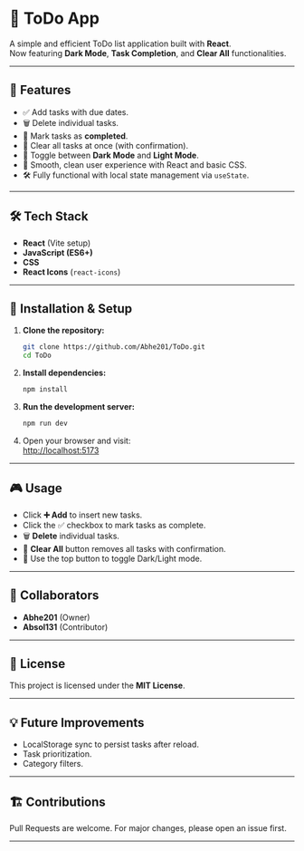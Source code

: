 # 📝 ToDo App

A simple and efficient ToDo list application built with **React**.  
Now featuring **Dark Mode**, **Task Completion**, and **Clear All** functionalities.

---

## 🚀 Features

- ✅ Add tasks with due dates.
- 🗑️ Delete individual tasks.
- 🎉 Mark tasks as **completed**.
- 🧹 Clear all tasks at once (with confirmation).
- 🌙 Toggle between **Dark Mode** and **Light Mode**.
- 🎨 Smooth, clean user experience with React and basic CSS.
- 🛠️ Fully functional with local state management via `useState`.

---

## 🛠️ Tech Stack
- **React** (Vite setup)
- **JavaScript (ES6+)**
- **CSS**
- **React Icons** (`react-icons`)

---

## 🔄 Installation & Setup

1. **Clone the repository:**
    ```bash
    git clone https://github.com/Abhe201/ToDo.git
    cd ToDo
    ```

2. **Install dependencies:**
    ```bash
    npm install
    ```

3. **Run the development server:**
    ```bash
    npm run dev
    ```

4. Open your browser and visit:  
    [http://localhost:5173](http://localhost:5173)

---

## 🎮 Usage

- Click **➕ Add** to insert new tasks.
- Click the ✅ checkbox to mark tasks as complete.
- 🗑️ **Delete** individual tasks.
- 🧹 **Clear All** button removes all tasks with confirmation.
- 🌙 Use the top button to toggle Dark/Light mode.

---

## 👥 Collaborators
- **Abhe201** (Owner)
- **Absol131** (Contributor)

---

## 📄 License
This project is licensed under the **MIT License**.

---

## 💡 Future Improvements
- LocalStorage sync to persist tasks after reload.
- Task prioritization.
- Category filters.

---

## 🏗️ Contributions
Pull Requests are welcome. For major changes, please open an issue first.

---



